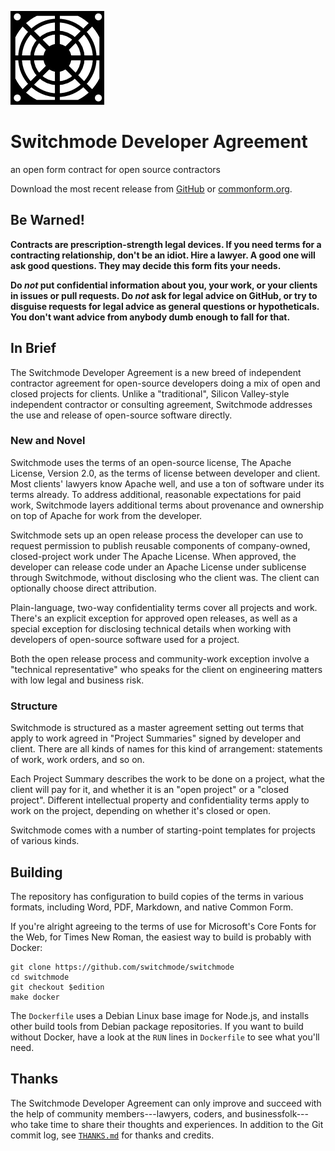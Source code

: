 ![Switchmode](./switchmode.png)

# Switchmode Developer Agreement

an open form contract for open source contractors

Download the most recent release from [GitHub](https://github.com/switchmode/switchmode/releases) or [commonform.org](https://commonform.org/kemitchell/switchmode/).

## Be Warned!

**Contracts are prescription-strength legal devices.  If you need terms for a contracting relationship, don't be an idiot.  Hire a lawyer.  A good one will ask good questions. They may decide this form fits your needs.**

**Do _not_ put confidential information about you, your work, or your clients in issues or pull requests.  Do _not_ ask for legal advice on GitHub, or try to disguise requests for legal advice as general questions or hypotheticals.  You don't want advice from anybody dumb enough to fall for that.**

## In Brief

The Switchmode Developer Agreement is a new breed of independent contractor agreement for open-source developers doing a mix of open and closed projects for clients.  Unlike a "traditional", Silicon Valley-style independent contractor or consulting agreement, Switchmode addresses the use and release of open-source software directly.

### New and Novel

Switchmode uses the terms of an open-source license, The Apache License, Version 2.0, as the terms of license between developer and client.  Most clients' lawyers know Apache well, and use a ton of software under its terms already.  To address additional, reasonable expectations for paid work, Switchmode layers additional terms about provenance and ownership on top of Apache for work from the developer.

Switchmode sets up an open release process the developer can use to request permission to publish reusable components of company-owned, closed-project work under The Apache License.  When approved, the developer can release code under an Apache License under sublicense through Switchmode, without disclosing who the client was.  The client can optionally choose direct attribution.

Plain-language, two-way confidentiality terms cover all projects and work.  There's an explicit exception for approved open releases, as well as a special exception for disclosing technical details when working with developers of open-source software used for a project.

Both the open release process and community-work exception involve a "technical representative" who speaks for the client on engineering matters with low legal and business risk.

### Structure

Switchmode is structured as a master agreement setting out terms that apply to work agreed in "Project Summaries" signed by developer and client.  There are all kinds of names for this kind of arrangement: statements of work, work orders, and so on.

Each Project Summary describes the work to be done on a project, what the client will pay for it, and whether it is an "open project" or a "closed project".  Different intellectual property and confidentiality terms apply to work on the project, depending on whether it's closed or open.

Switchmode comes with a number of starting-point templates for projects of various kinds.

## Building

The repository has configuration to build copies of the terms in various formats, including Word, PDF, Markdown, and native Common Form.

If you're alright agreeing to the terms of use for Microsoft's Core Fonts for the Web, for Times New Roman, the easiest way to build is probably with Docker:

```shellsession
git clone https://github.com/switchmode/switchmode
cd switchmode
git checkout $edition
make docker
```

The `Dockerfile` uses a Debian Linux base image for Node.js, and installs other build tools from Debian package repositories.  If you want to build without Docker, have a look at the `RUN` lines in `Dockerfile` to see what you'll need.

## Thanks

The Switchmode Developer Agreement can only improve and succeed with the help of community members---lawyers, coders, and businessfolk---who take time to share their thoughts and experiences.  In addition to the Git commit log, see [`THANKS.md`](THANKS.md) for thanks and credits.
